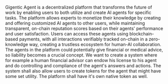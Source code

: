 Gigentic Agent is a decentralized platform that transforms the future of work by enabling users to both utilize and create AI agents for specific tasks. The platform allows experts to monetize their knowledge by creating and offering customized AI agents to other users, while maintaining transparent, on-chain reputation scores based on their agents' performance and user satisfaction. Users can access these agents using blockchain-based payments, with all interactions verifiably tracked on-chain in a zero-knowledge way, creating a trustless ecosystem for human-AI collaboration. The agents in the platform could potentially give financial or medical advice, so liability becomes a crucial concept. We want to create a system where for example a human financial advisor can endow his license to his agent and do controlling and compliance of the agent's answers and actions. The system shall also allow users to create tokens for the agent that might have some set utility. The platform shall have it's own native token as well.

